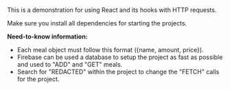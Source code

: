 This is a demonstration for using React and its hooks with HTTP requests.

Make sure you install all dependencies for starting the projects.

<b>Need-to-know information:</b>

- Each meal object must follow this format ({name, amount, price}).
- Firebase can be used a database to setup the project as fast as possible and used to "ADD" and "GET" meals.
- Search for "REDACTED" within the project to change the "FETCH" calls for the project.
